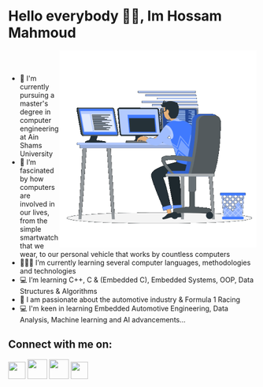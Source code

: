 #                                                         Hello everybody 🙋‍♂️, Im Hossam Mahmoud

<img align="right" width="400" height="400" src="Me.gif"><br /><br />
- 👋 I'm currently pursuing a master's degree in computer engineering at Ain Shams University<br />
- 👀 I’m fascinated by how computers are involved in our lives, from the simple smartwatch that we wear, to our personal vehicle that works by countless computers<br />
- 👨🏻‍💻 I’m currently learning several computer languages, methodologies and technologies<br />
- 💻 I’m learning C++, C & (Embedded C), Embedded Systems, OOP, Data Structures & Algorithms<br />
- 💞️ I am passionate about the automotive industry & Formula 1 Racing<br />
- 💻 I'm keen in learning Embedded Automotive Engineering, Data Analysis, Machine learning and AI advancements...<br />




## Connect with me on:

[<img src = "https://user-images.githubusercontent.com/36197508/192592271-91980530-6e33-4690-ac7a-e61585bee132.png" width = "35" height = "35">](https://www.linkedin.com/in/hossammahmoudatta/) [<img src = "https://user-images.githubusercontent.com/36197508/196930088-66cb7223-5398-4c7e-85ad-cc6183f17ccd.png" width = "40" height = "40">](https://www.hackerrank.com/hosseldin/) [<img src = "https://user-images.githubusercontent.com/36197508/197341432-1f98ac5b-e5d0-42b6-83a8-a7f7b487153c.png" width = "40" height = "40">](https://leetcode.com/hosseldinatta/) [<img src = "https://user-images.githubusercontent.com/36197508/192595074-2bdab016-accd-41e6-a872-7fa2783b84af.png" width = "35" height = "35">](https://web.facebook.com/7ossamMahmoud/)










<!---
hossam-mahmoudatta/hossam-mahmoudatta is a ✨ special ✨ repository because its `README.md` (this file) appears on your GitHub profile.
You can click the Preview link to take a look at your changes.
--->

